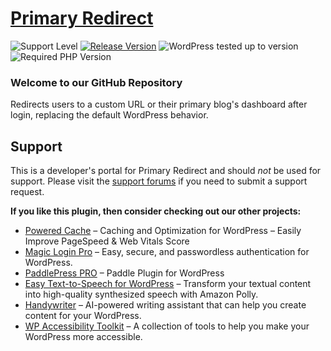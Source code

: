 # [Primary Redirect](https://wordpress.org/plugins/primary-redirect/) #

![Support Level](https://img.shields.io/badge/support-active-green.svg) [![Release Version](https://img.shields.io/wordpress/plugin/v/primary-redirect?label=Release%20Version)](https://github.com/handyplugins/primary-redirect/releases) ![WordPress tested up to version](https://img.shields.io/wordpress/plugin/tested/primary-redirect?label=WordPress) ![Required PHP Version](https://img.shields.io/wordpress/plugin/required-php/primary-redirect?label=PHP)

### Welcome to our GitHub Repository

Redirects users to a custom URL or their primary blog's dashboard after login, replacing the default WordPress behavior.

## Support ##
This is a developer's portal for Primary Redirect and should _not_ be used for support. Please visit the [support forums](https://wordpress.org/support/plugin/primary-redirect/) if you need to submit a support request.

__If you like this plugin, then consider checking out our other projects:__

* <a href="https://poweredcache.com/" rel="friend">Powered Cache</a> – Caching and Optimization for WordPress – Easily Improve PageSpeed & Web Vitals Score
* <a href="https://handyplugins.co/magic-login-pro/" rel="friend">Magic Login Pro</a> – Easy, secure, and passwordless authentication for WordPress.
* <a href="https://handyplugins.co/paddlepress-pro/" rel="friend">PaddlePress PRO</a> – Paddle Plugin for WordPress
* <a href="https://handyplugins.co/easy-text-to-speech/" rel="friend">Easy Text-to-Speech for WordPress</a> – Transform your textual content into high-quality synthesized speech with Amazon Polly.
* <a href="https://handyplugins.co/handywriter/" rel="friend">Handywriter</a> – AI-powered writing assistant that can help you create content for your WordPress.
* <a href="https://handyplugins.co/wp-accessibility-toolkit/" rel="friend">WP Accessibility Toolkit</a> – A collection of tools to help you make your WordPress more accessible.
